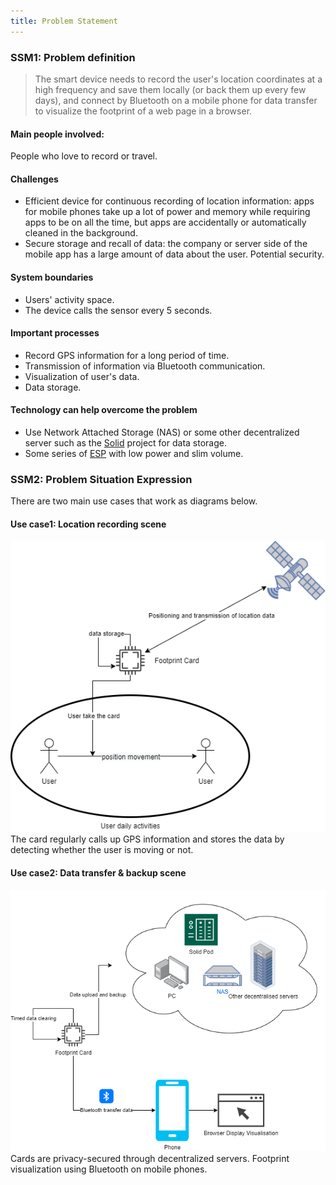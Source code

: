 ```yaml
---
title: Problem Statement
---
```


### SSM1: Problem definition
> The smart device needs to record the user's location coordinates at a high frequency and save them locally (or back them up every few days), and connect by Bluetooth on a mobile phone for data transfer to visualize the footprint of a web page in a browser.
#### Main people involved:
People who love to record or travel.
#### Challenges
- Efficient device for continuous recording of location information: apps for mobile phones take up a lot of power and memory while requiring apps to be on all the time, but apps are accidentally or automatically cleaned in the background.
- Secure storage and recall of data: the company or server side of the mobile app has a large amount of data about the user. Potential security.
#### System boundaries
- Users' activity space.
- The device calls the sensor every 5 seconds.
#### Important processes
- Record GPS information for a long period of time.
- Transmission of information via Bluetooth communication.
- Visualization of user's data.
- Data storage.
#### Technology can help overcome the problem
- Use Network Attached Storage (NAS) or some other decentralized server such as the [Solid](https://solidproject.org/about) project for data storage.
- Some series of [ESP](https://www.espressif.com/en/products/socs/esp32-c3) with low power and slim volume.

### SSM2: Problem Situation Expression
There are two main use cases that work as diagrams below.
#### Use case1: Location recording scene
![](../../assets/images/case1.png)
The card regularly calls up GPS information and stores the data by detecting whether the user is moving or not.
#### Use case2: Data transfer & backup scene
![](../../assets/images/case2.png)
Cards are privacy-secured through decentralized servers. Footprint visualization using Bluetooth on mobile phones.





